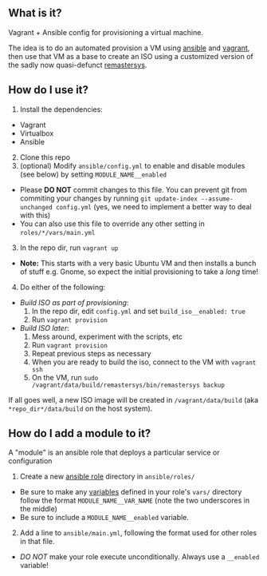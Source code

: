 ## What is it?
Vagrant + Ansible config for provisioning a virtual machine.

The idea is to do an automated provision a VM using [ansible](ansible.com) and [vagrant](http://www.vagrantup.com), then use that VM as a base to create an ISO using a customized version of the sadly now quasi-defunct [remastersys](https://en.wikipedia.org/wiki/Remastersys).

## How do I use it?
1. Install the dependencies:
 * Vagrant
 * Virtualbox
 * Ansible
2. Clone this repo
3. (optional) Modify `ansible/config.yml` to enable and disable modules (see below) by setting `MODULE_NAME__enabled`
  * Please **DO NOT** commit changes to this file. You can prevent git from commiting your changes by running `git update-index --assume-unchanged config.yml` (yes, we need to implement a better way to deal with this)
  * You can also use this file to override any other setting in `roles/*/vars/main.yml`
3. In the repo dir, run `vagrant up`
  * **Note:** This starts with a very basic Ubuntu VM and then installs a bunch of stuff e.g. Gnome, so expect the initial provisioning to take a *long* time!
4. Do either of the following:
  * *Build ISO as part of provisioning*: 
    1. In the repo dir, edit `config.yml` and set `build_iso__enabled: true`
    1. Run `vagrant provision`
  * *Build ISO later*:
    1. Mess around, experiment with the scripts, etc
    1. Run `vagrant provision`
    1. Repeat previous steps as necessary
    1. When you are ready to build the iso, connect to the VM with `vagrant ssh`
    1. On the VM, run `sudo /vagrant/data/build/remastersys/bin/remastersys backup`

If all goes well, a new ISO image will be created in `/vagrant/data/build` (aka `*repo_dir*/data/build` on the host system).


## How do I add a module to it?
A "module" is an ansible role that deploys a particular service or configuration

1. Create a new [ansible role](http://docs.ansible.com/playbooks_roles.html#roles) directory in `ansible/roles/`
  * Be sure to make any [variables](http://docs.ansible.com/playbooks_variables.html) defined in your role's `vars/` directory follow the format `MODULE_NAME__VAR_NAME` (note the two underscores in the middle)
  * Be sure to include a `MODULE_NAME__enabled` variable.
2. Add a line to `ansible/main.yml`, following the format used for other roles in that file.
  * *DO NOT* make your role execute unconditionally. Always use a `__enabled` variable!
